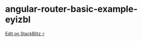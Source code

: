# angular-router-basic-example-eyizbl

[Edit on StackBlitz ⚡️](https://stackblitz.com/edit/angular-router-basic-example-eyizbl)